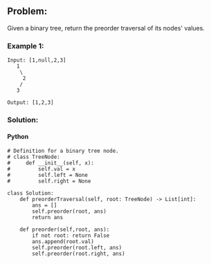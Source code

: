 ## Problem:

Given a binary tree, return the preorder traversal of its nodes' values.

### Example 1:

```
Input: [1,null,2,3]
   1
    \
     2
    /
   3

Output: [1,2,3]
```

### Solution:

#### Python

```
# Definition for a binary tree node.
# class TreeNode:
#     def __init__(self, x):
#         self.val = x
#         self.left = None
#         self.right = None

class Solution:
    def preorderTraversal(self, root: TreeNode) -> List[int]:
        ans = []
        self.preorder(root, ans)
        return ans

    def preorder(self,root, ans):
        if not root: return False
        ans.append(root.val)
        self.preorder(root.left, ans)
        self.preorder(root.right, ans)
```
